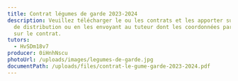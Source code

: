```yaml
---
title: Contrat légumes de garde 2023-2024
description: Veuillez télécharger le ou les contrats et les apporter sur le lieu
  de distribution ou en les envoyant au tuteur dont les coordonnées paraissent
  sur le contrat.
tutors:
  - HvSDm18v7
producer: 0iHnhNscu
photoUrl: /uploads/images/legumes-de-garde.jpg
documentPath: /uploads/files/contrat-le-gume-garde-2023-2024.pdf
---
```

